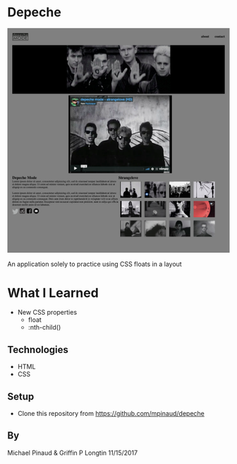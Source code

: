 # Depeche

![alt text](https://github.com/mpinaud/depeche/blob/master/img/dm.png)

An application solely to practice using CSS floats in a layout

# What I Learned

- New CSS properties
  - float
  - :nth-child()

## Technologies

- HTML
- CSS

## Setup

- Clone this repository from https://github.com/mpinaud/depeche

## By

Michael Pinaud & Griffin P Longtin 11/15/2017